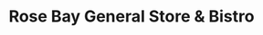 ---
title: "Rose Bay General Store & Bistro"
url: /rose-bay/rose-bay-general-store-and-bistro/
shop: general
---